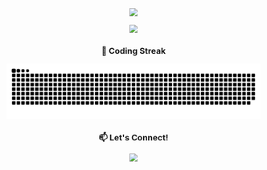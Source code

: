 <div align="center">
  <img src="https://capsule-render.vercel.app/api?type=venom&height=300&color=gradient&text=Hi%20there" />
</div>

<!-- Visitor Counter -->
<p align="center"> 
  <img src="https://profile-counter.glitch.me/roshasjohnson/count.svg" />
</p>

<!-- Animated Typing Text -->
<!-- <h1 align="center">
  <a href="https://git.io/typing-svg">
    <img src="https://readme-typing-svg.demolab.com?font=Fira+Code&weight=600&size=30&duration=4000&pause=1000&color=00F72D&center=true&vCenter=true&width=600&height=50&lines=Full-Stack+Developer;Open-Source+Enthusiast;Tech+Writer;Coffee+Lover ☕" alt="Typing SVG" />
  </a>
</h1> -->

<!-- GitHub Stats & Trophies -->
<!-- <div align="center">
  <img height="150" src="https://github-readme-stats.vercel.app/api?username=your-username&show_icons=true&theme=radical&hide_border=true" />
  <img height="150" src="https://github-readme-streak-stats.herokuapp.com/?user=your-username&theme=radical&hide_border=true" />
  <img height="150" src="https://github-profile-trophy.vercel.app/?username=your-username&theme=radical&row=2&column=3" />
</div> -->

<!-- Tech Stack Carousel
<h3 align="center">🚀 Tech Stack</h3>
<p align="center">
  <img src="https://skillicons.dev/icons?i=js,ts,react,nodejs,py,django,aws,docker,postgres,redis,git,figma&theme=dark&perline=6" />
</p> -->

<!-- GitHub Contribution Snake -->
<h3 align="center">🐍 Coding Streak</h3>
<p align="center">
  <img src="https://raw.githubusercontent.com/Platane/snk/output/github-contribution-grid-snake-dark.svg" />
</p>

<!-- Dynamic Blog Posts -->
<!-- <h3 align="center">📝 Latest Blog Posts</h3> -->
<!-- BLOG-POSTS:START -->
<!-- BLOG-POSTS:END

<!-- Social Links -->
<h3 align="center">📫 Let's Connect!</h3>
<p align="center">
  <a href="https://www.linkedin.com/in/roshas-johnson/">
    <img src="https://img.shields.io/badge/LinkedIn-0077B5?style=for-the-badge&logo=linkedin&logoColor=white" />
  </a>
  <!-- <a href="https://twitter.com/your-handle">
    <img src="https://img.shields.io/badge/Twitter-1DA1F2?style=for-the-badge&logo=twitter&logoColor=white" />
  </a>
  <a href="https://dev.to/your-profile">
    <img src="https://img.shields.io/badge/dev.to-0A0A0A?style=for-the-badge&logo=devdotto&logoColor=white" />
  </a> -->
</p>

